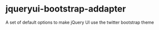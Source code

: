 jqueryui-bootstrap-addapter
===========================

A set of default options to make jQuery UI use the twitter bootstrap theme

